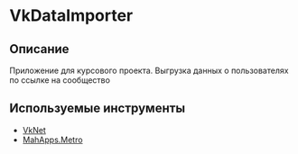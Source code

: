 # VkDataImporter
## Описание
Приложение для курсового проекта. Выгрузка данных о пользователях по ссылке на сообщество
## Используемые инструменты
* [VkNet](https://github.com/vknet/vk)
* [MahApps.Metro](https://github.com/MahApps/MahApps.Metro)
